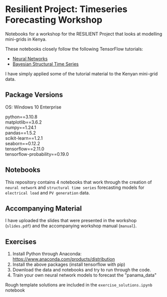 # Resilient Project: Timeseries Forecasting Workshop
Notebooks for a workshop for the RESILIENT Project that looks at modelling mini-grids in Kenya.

These notebooks closely follow the following TensorFlow tutorials:

- [Neural Networks](https://github.com/tensorflow/docs/blob/e891a2474f6c40e9732478deaf355644d55baf7f/site/en/tutorials/structured_data/time_series.ipynb)
- [Bayesian Structural Time Series](https://github.com/tensorflow/probability/blob/6291ecc523bb47c72218e4559e257f82fcdc7152/tensorflow_probability/examples/jupyter_notebooks/Structural_Time_Series_Modeling_Case_Studies_Atmospheric_CO2_and_Electricity_Demand.ipynb) 

I have simply applied some of the tutorial material to the Kenyan mini-grid data.

## Package Versions
OS: Windows 10 Enterprise

python==3.10.8  
matplotlib==3.6.2  
numpy==1.24.1  
pandas==1.5.2  
scikit-learn==1.2.1  
seaborn==0.12.2  
tensorflow==2.11.0  
tensorflow-probability==0.19.0  

## Notebooks
This repository contains 4 notebooks that work through the creation of `neural network` and `structural time series` forecasting models for `electrical load` and `PV generation` data.

## Accompanying Material
I have uploaded the slides that were presented in the workshop (`slides.pdf`) and the accompanying workshop manual (`manual`).

## Exercises
1. Install Python through Anaconda: https://www.anaconda.com/products/distribution
2. Install the above packages (install tensorflow with pip)
3. Download the data and notebooks and try to run through the code.
4. Train your own neural network models to forecast the "panama_data"

Rough template solutions are included in the `exercise_solutions.ipynb` notebook
